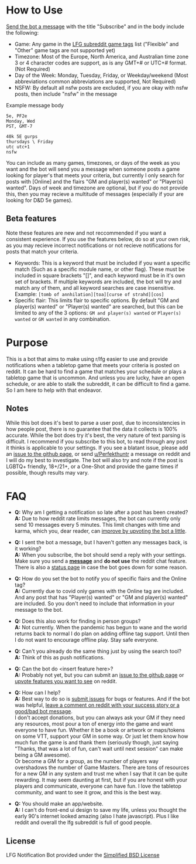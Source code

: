 # How to Use
[Send the bot a message](https://www.reddit.com/message/compose/?to=LFG_Notify_Bot)  with the title "Subscribe" and in the body include the following:

* Game: Any game in the [LFG subreddit game tags](https://www.reddit.com/r/lfg/wiki/index/formatting#wiki_game_tags) list ("Flexible" and "Other" game tags are not supported yet)
* Timezone: Most of the Europe, North America, and Australian time zone 3 or 4 character codes are support, as is any GMT+# or UTC+# format. (Not Required)
* Day of the Week: Monday, Tuesday, Friday, or Weekday/weekend (Most abbreviations common abbreviations are supported, Not Required)
* NSFW: By default all nsfw posts are excluded, if you are okay with nsfw posts, then include "nsfw" in the message

Example message body
```
5e, PF2e
Monday, Wed
PST, GMT-7
```
```
40k 5E gurps
thursdays \ Friday
utc utc+1
nsfw
```

You can include as many games, timezones, or days of the week as you want and the bot will send you a message when someone posts a game looking for player's that meets your criteria, but currently I only search for posts with [Online] and the flairs "GM and player(s) wanted" or "Player(s) wanted". Days of week and timezone are optional, but if you do not provide this, then you may recieve a multitude of messages (especially if your are looking for D&D 5e games).

## Beta features
Note these features are new and not reccommended if you want a consistent experience. If you use the features below, do so at your own risk, as you may recieve incorrect notifications or not recieve notifications for posts that match your criteria.
* Keywords: This is a keyword that must be included if you want a specific match (Such as a specific module name, or other flag). These must be included in square brackets "[]", and each keyword must be in it's own set of brackets. If multiple keywords are included, the bot will try and match any of them, and all keyword searches are case insensitive.  
  Example: `[tomb of annhilation][toa][curse of strahd][cos]`
* Specific flair: This limits flair to specific options. By default "GM and player(s) wanted" or "Player(s) wanted" are searched, but this can be limited to any of the 3 options: `GM and player(s) wanted` or `Player(s) wanted` or `GM wanted` in any combination.

# Purpose
This is a bot that aims to make using r/lfg easier to use and provide notifications when a tabletop game that meets your criteria is posted on reddit. It can be hard to find a game that matches your schedule or plays a tabletop game that is uncommon. And unless you are lucky, have an open schedule, or are able to stalk the subreddit, it can be difficult to find a game. So I am here to help with that endeavor.

## Notes
While this bot does it's best to parse a user post, due to inconsistencies in how people post, there is no guarantee that the data it collects is 100% accurate. While the bot does try it's best, the very nature of text parsing is difficult. I recommend if you subscribe to this bot, to read through any post it thinks is applicable to your settings. If you see a blatant issue, please add an [issue to the github page](https://github.com/hunter-read/lfg-notify-bot/issues), or send [u/Perfekthuntr](https://www.reddit.com/user/Perfekthuntr) a message on reddit and I will do my best to investigate. The bot will also try and note if the post is LGBTQ+ friendly, 18+/21+, or a One-Shot and provide the game times if possible, though results may vary.

# FAQ
* **Q:** Why am I getting a notification so late after a post has been created?  
  **A:** Due to how reddit rate limits messages, the bot can currently only send 10 messages every 5 minutes. This limit changes with time and karma, which you, dear reader, can [improve by upvoting the bot a little](https://www.reddit.com/user/lfg_notify_bot).  
  
* **Q:** I sent the bot a message, but I haven't gotten any messages back, is it working?  
  **A:** When you subscribe, the bot should send a reply with your settings. Make sure you send a [**message**](https://www.reddit.com/message/compose/?to=LFG_Notify_Bot) and **do not use** the reddit chat feature. There is also a [status page](https://stats.uptimerobot.com/KQlMrsqmqr) in case the bot goes down for some reason.
  
* **Q:** How do you set the bot to notify you of specific flairs and the Online tag?  
  **A:** Currently due to covid only games with the Online tag are included. And any post that has "Player(s) wanted" or "GM and player(s) wanted" are included. So you don't need to include that information in your message to the bot.  
  
* **Q:** Does this also work for finding in person groups?  
  **A:** Not currently. When the pandemic has begun to wane and the world returns back to normal I do plan on adding offline tag support. Until then I do not want to encourage offline play. Stay safe everyone.  
  
* **Q:** Can't you already do the same thing just by using the search tool?  
  **A:** Think of this as push notifications.  
  
* **Q:** Can the bot do \<insert feature here\>?  
  **A:** Probably not yet, but you can submit an [issue to the github page](https://github.com/hunter-read/lfg-notify-bot/issues) or [upvote features you want to see](https://www.reddit.com/user/LFG_Notify_Bot/comments/k9heax/feature_requests/) on reddit.  
  
* **Q:** How can I help?  
  **A:** Best way to do so is [submit issues](https://github.com/hunter-read/lfg-notify-bot/issues) for bugs or features. And if the bot was helpful, [leave a comment on reddit with your success story or a good/bad bot message](https://www.reddit.com/user/LFG_Notify_Bot/comments/jxsf6t/accolades_and_success_stories).  
I don't accept donations, but you can always ask your GM if they need any resources, most pour a ton of energy into the game and want everyone to have fun. Whether it be a book or artwork or maps/tokens on some VTT, support your GM in some way. Or just let them know how much fun the game is and thank them (seriously though, just saying "Thanks, that was a lot of fun, can't wait until next session" can make being a GM awesome).  
Or become a GM for a group, as the number of players way overshadows the number of Game Masters. There are tons of resources for a new GM in any system and trust me when I say that it can be quite rewarding. It may seem daunting at first, but if you are honest with your players and communicate, everyone can have fun. I love the tabletop community, and want to see it grow, and this is the best way.  

* **Q:** You should make an app/website.  
  **A:** I can't do front-end ui design to save my life, unless you thought the early 90's internet looked amazing (also I hate javascript). Plus I like reddit and overall the lfg subreddit is full of good people.
  
## License
LFG Notification Bot provided under the [Simplified BSD License](https://github.com/hunter-read/lfg-notify-bot/blob/main/LICENSE)
